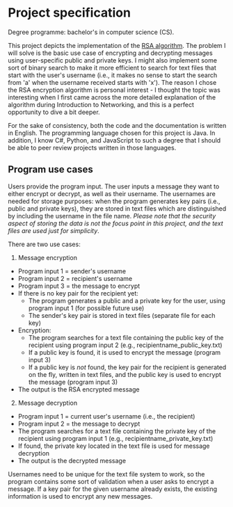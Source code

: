 # Project specification
Degree programme: bachelor's in computer science (CS).

This project depicts the implementation of the [RSA algorithm](https://en.wikipedia.org/wiki/RSA_(cryptosystem) "RSA in Wikipedia"). The problem I will solve is the basic use case of encrypting and decrypting messages using user-specific public and private keys. I might also implement some sort of binary search to make it more efficient to search for text files that start with the user's username (i.e., it makes no sense to start the search from 'a' when the username received starts with 'x'). The reason I chose the RSA encryption algorithm is personal interest - I thought the topic was interesting when I first came across the more detailed explanation of the algorithm during Introduction to Networking, and this is a perfect opportunity to dive a bit deeper.

For the sake of consistency, both the code and the documentation is written in English. The programming language chosen for this project is Java. In addition, I know C#, Python, and JavaScript to such a degree that I should be able to peer review projects written in those languages.

## Program use cases
Users provide the program input. The user inputs a message they want to either encrypt or decrypt, as well as their username. The usernames are needed for storage purposes: when the program generates key pairs (i.e., public and private keys), they are stored in text files which are distinguished by including the username in the file name. *Please note that the security aspect of storing the data is not the focus point in this project, and the text files are used just for simplicity*.

There are two use cases:
1. Message encryption
- Program input 1 = sender's username 
- Program input 2 = recipient's username
- Program input 3 = the message to encrypt
- If there is no key pair for the recipient yet:
    - The program generates a public and a private key for the user, using program input 1 (for possible future use)
    - The sender's key pair is stored in text files (separate file for each key)
- Encryption:
    - The program searches for a text file containing the public key of the recipient using program input 2 (e.g., recipientname_public_key.txt)
    - If a public key is found, it is used to encrypt the message (program input 3)
    - If a public key is *not* found, the key pair for the recipient is generated on the fly, written in text files, and the public key is used to encrypt the message (program input 3)
- The output is the RSA encrypted message

2. Message decryption
- Program input 1 = current user's username (i.e., the recipient)
- Program input 2 = the message to decrypt
- The program searches for a text file containing the private key of the recipient using program input 1 (e.g., recipientname_private_key.txt)
- If found, the private key located in the text file is used for message decryption
- The output is the decrypted message

Usernames need to be unique for the text file system to work, so the program contains some sort of validation when a user asks to encrypt a message. If a key pair for the given username already exists, the existing information is used to encrypt any new messages.

